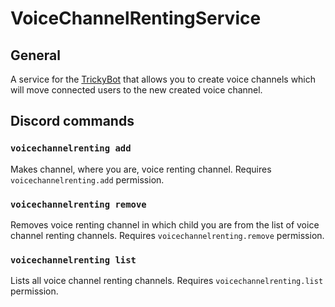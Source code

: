 # VoiceChannelRentingService
## General
A service for the [TrickyBot](https://github.com/TrickyBestia/TrickyBot) that allows you to create voice channels which will move connected users to the new created voice channel.
## Discord commands
### `voicechannelrenting add`
Makes channel, where you are, voice renting channel.
Requires `voicechannelrenting.add` permission.
### `voicechannelrenting remove`
Removes voice renting channel in which child you are from the list of voice channel renting channels.
Requires `voicechannelrenting.remove` permission.
### `voicechannelrenting list`
Lists all voice channel renting channels.
Requires `voicechannelrenting.list` permission.